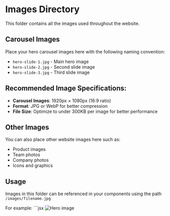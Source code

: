 # Images Directory

This folder contains all the images used throughout the website.

## Carousel Images
Place your hero carousel images here with the following naming convention:
- `hero-slide-1.jpg` - Main hero image
- `hero-slide-2.jpg` - Second slide image  
- `hero-slide-3.jpg` - Third slide image

## Recommended Image Specifications:
- **Carousel Images**: 1920px × 1080px (16:9 ratio)
- **Format**: JPG or WebP for better compression
- **File Size**: Optimize to under 300KB per image for better performance

## Other Images
You can also place other website images here such as:
- Product images
- Team photos
- Company photos
- Icons and graphics

## Usage
Images in this folder can be referenced in your components using the path `/images/filename.jpg`

For example:
\`\`\`jsx
<Image src="/images/hero-slide-1.jpg" alt="Hero image" />

